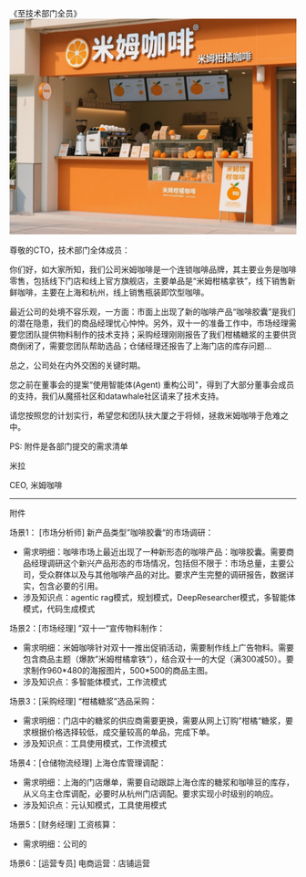 
《至技术部门全员》
![mimuu_coffee.jpeg](assets/mimuu_coffee.jpeg)

尊敬的CTO，技术部门全体成员：

你们好，如大家所知，我们公司米姆咖啡是一个连锁咖啡品牌，其主要业务是咖啡零售，包括线下门店和线上官方旗舰店，主要单品是“米姆柑橘拿铁”，线下销售新鲜咖啡，主要在上海和杭州，线上销售瓶装即饮型咖啡。

最近公司的处境不容乐观，一方面：市面上出现了新的咖啡产品“咖啡胶囊”是我们的潜在隐患，我们的商品经理忧心忡忡。另外，双十一的准备工作中，市场经理需要您团队提供物料制作的技术支持；采购经理刚刚报告了我们柑橘糖浆的主要供货商倒闭了，需要您团队帮助选品；仓储经理还报告了上海门店的库存问题...

总之，公司处在内外交困的关键时期。

您之前在董事会的提案“使用智能体(Agent) 重构公司"，得到了大部分董事会成员的支持，我们从魔搭社区和datawhale社区请来了技术支持。

请您按照您的计划实行，希望您和团队扶大厦之于将倾，拯救米姆咖啡于危难之中。

PS: 附件是各部门提交的需求清单

米拉

CEO, 米姆咖啡

-----

附件

场景1： [市场分析师] 新产品类型”咖啡胶囊“的市场调研：
- 需求明细：咖啡市场上最近出现了一种新形态的咖啡产品：咖啡胶囊。需要商品经理调研这个新兴产品形态的市场情况，包括但不限于：市场总量，主要公司，受众群体以及与其他咖啡产品的对比。要求产生完整的调研报告，数据详实，包含必要的引用。
- 涉及知识点：agentic rag模式，规划模式，DeepResearcher模式，多智能体模式，代码生成模式

场景2：[市场经理] ”双十一“宣传物料制作：
- 需求明细：米姆咖啡针对双十一推出促销活动，需要制作线上广告物料。需要包含商品主题（爆款”米姆柑橘拿铁“），结合双十一的大促（满300减50）。要求制作960\*480的海报图片，500\*500的商品主图。
- 涉及知识点：多智能体模式，工作流模式

场景3：[采购经理] “柑橘糖浆”选品采购：
- 需求明细：门店中的糖浆的供应商需要更换，需要从网上订购”柑橘“糖浆，要求根据价格选择较低，成交量较高的单品，完成下单。
- 涉及知识点：工具使用模式，工作流模式

场景4：[仓储物流经理] 上海仓库管理调配：
- 需求明细：上海的门店爆单，需要自动跟踪上海仓库的糖浆和咖啡豆的库存，从义乌主仓库调配，必要时从杭州门店调配。要求实现小时级别的响应。
- 涉及知识点：元认知模式，工具使用模式

场景5：[财务经理] 工资核算：
- 需求明细：公司的

场景6：[运营专员] 电商运营：店铺运营